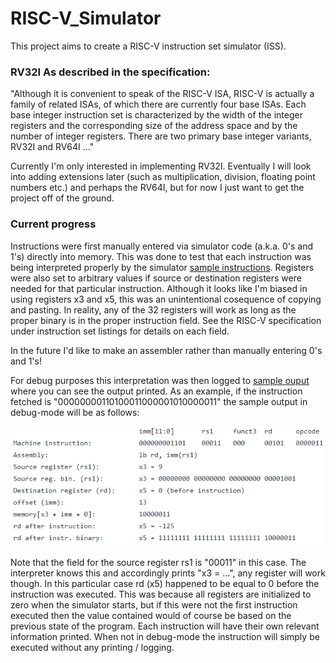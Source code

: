 # RISC-V_Simulator

This project aims to create a RISC-V instruction set simulator (ISS).

### RV32I As described in the specification:

"Although it is convenient to speak of the RISC-V ISA, RISC-V is actually a family of related ISAs, of which there are currently four base ISAs. Each base integer instruction set is characterized by the width of the integer registers and the corresponding size of the address space and by the number of integer registers. There are two primary base integer variants, RV32I and RV64I ..."

Currently I'm only interested in implementing RV32I. Eventually I will look into adding extensions later (such as multiplication, division, floating point numbers etc.) and perhaps the RV64I, but for now I just want to get the project off of the ground.

### Current progress 

Instructions were first manually entered via simulator code (a.k.a. 0's and 1's) directly into memory. This was done to test that each instruction was being interpreted properly by the simulator [sample instructions](https://github.com/satchelfrost/RISC-V_Simulator/blob/master/src/testInstr.h). Registers were also set to arbitrary values if source or destination registers were needed for that particular instruction. Although it looks like I'm biased in using registers x3 and x5, this was an unintentional cosequence of copying and pasting. In reality, any of the 32 registers will work as long as the proper binary is in the proper instruction field. See the RISC-V specification under instruction set listings for details on each field. 

In the future I'd like to make an assembler rather than manually entering 0's and 1's!

For debug purposes this interpretation was then logged to [sample ouput](https://github.com/satchelfrost/RISC-V_Simulator/blob/master/sampleOutput) where you can see the output printed. As an example, if the instruction fetched is "00000000110100011000001010000011" the sample output in debug-mode will be as follows:

![](sampleInstrPic.png)

Note that the field for the source register rs1 is "00011" in this case. The interpreter knows this and accordingly prints "x3 = ...", any register will work though. In this particular case rd (x5) happened to be equal to 0 before the instruction was executed. This was because all registers are initialized to zero when the simulator starts, but if this were not the first instruction executed then the value contained would of course be based on the previous state of the program. Each instruction will have their own relevant information printed.  When not in debug-mode the instruction will simply be executed without any printing / logging. 
